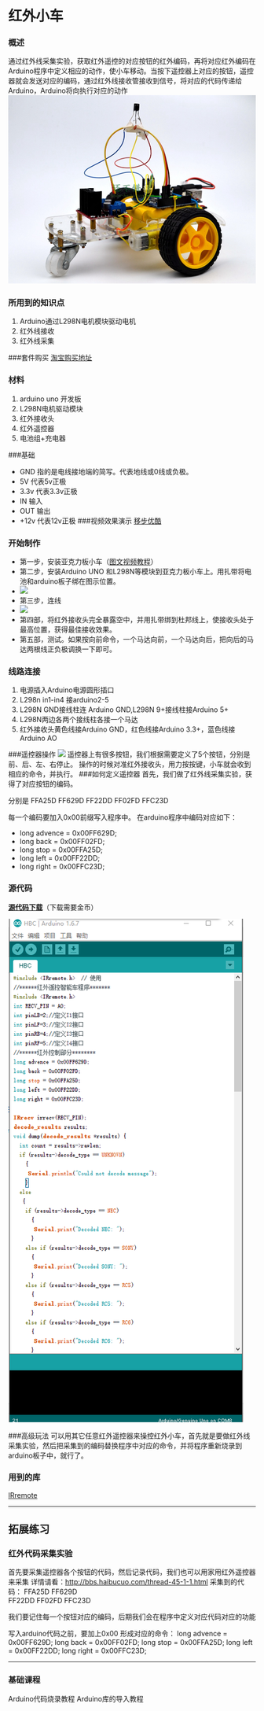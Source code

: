 # 红外小车

### 概述
  通过红外线采集实验，获取红外遥控的对应按钮的红外编码，再将对应红外编码在Arduino程序中定义相应的动作，使小车移动。当按下遥控器上对应的按钮，遥控器就会发送对应的编码，通过红外线接收管接收到信号，将对应的代码传递给Arduino，Arduino将向执行对应的动作
![](TB23LWFdVXXXXX1XpXXXXXXXXXX-58240281.jpg)

### 所用到的知识点
1. Arduino通过L298N电机模块驱动电机
2. 红外线接收
3. 红外线采集

###套件购买
[淘宝购买地址](https://item.taobao.com/item.htm?spm=a1z10.1-c.w137712-11798119558.5.ZWuJNv&id=520731683839)

### 材料
1. arduino uno 开发板
2. L298N电机驱动模块
3. 红外接收头
4. 红外遥控器
5. 电池组+充电器

###基础
* GND 指的是电线接地端的简写。代表地线或0线或负极。
* 5V 代表5v正极
* 3.3v 代表3.3v正极
* IN 输入
* OUT 输出
* +12v 代表12v正极
###视频效果演示
[移步优酷](http://v.youku.com/v_show/id_XMTI4Nzc0NTU5Mg==.html?from=y1.7-2)
### 开始制作
* 第一步，安装亚克力板小车（[图文视频教程](http://www.chuang-ke.com/a/yiqizuochuangke/pinzhuangche/2016/0421/288.html)）
* 第二步，安装Arduino UNO 和L298N等模块到亚克力板小车上。用扎带将电池和arduino板子绑在图示位置。
* ![](http://pic2.haibucuo.com/img/2016/05/QQ图片20151114180553-1.png)
* 第三步，连线
* ![](http://pic2.haibucuo.com/img/2016/05/3BDTYSZZO1KAC8FU@2X.jpg)
* 第四部，将红外接收头完全暴露空中，并用扎带绑到杜邦线上，使接收头处于最高位置，获得最佳接收效果。
* 第五部，测试。如果按向前命令，一个马达向前，一个马达向后，把向后的马达两根线正负极调换一下即可。


### 线路连接
1.	电源插入Arduino电源圆形插口
2.	L298n in1-in4 接arduino2-5
3.	L298N GND接线柱连 Arduino GND,L298N 9+接线柱接Arduino 5+
4.	L298N两边各两个接线柱各接一个马达
5.	红外接收头黄色线接Arduino GND，红色线接Arduino 3.3+，蓝色线接Arduino AO

###遥控器操作
![](http://pic2.haibucuo.com/img/2016/05/TB1pGz.IFXXXXXVapXXXXXXXXXX_0-item_pic.jpg)
遥控器上有很多按钮，我们根据需要定义了5个按钮，分别是前、后、左、右停止。
操作的时候对准红外接收头，用力按按键，小车就会收到相应的命令，并执行。
###如何定义遥控器
首先，我们做了红外线采集实验，获得了对应按钮的编码。

分别是 FFA25D   FF629D  FF22DD  FF02FD   FFC23D

每一个编码要加入0x00前缀写入程序中。
在arduino程序中编码对应如下：
* long advence = 0x00FF629D;
* long back = 0x00FF02FD;
* long stop = 0x00FFA25D;
* long left = 0x00FF22DD;
* long right = 0x00FFC23D;


### 源代码
**[源代码下载](http://www.chuang-ke.com/a/downloads/Arduino/2015/1025/166.html)**（下载需要金币）

![](QQ图片20160419171756.jpg)

###高级玩法
可以用其它任意红外遥控器来操控红外小车，首先就是要做红外线采集实验，然后把采集到的编码替换程序中对应的命令，并将程序重新烧录到arduino板子中，就行了。
### 用到的库
[IRremote ](http://www.chuang-ke.com/a/downloads/Arduinokuxiazai/2015/1025/175.html)



---


## 拓展练习

### 红外代码采集实验
首先要采集遥控器各个按钮的代码，然后记录代码，我们也可以用家用红外遥控器来采集
详情请看：http://bbs.haibucuo.com/thread-45-1-1.html
采集到的代码：
FFA25D   FF629D  
FF22DD  FF02FD   FFC23D

我们要记住每一个按钮对应的编码，后期我们会在程序中定义对应代码对应的功能

写入arduino代码之前，要加上0x00
形成对应的命令：
long advence = 0x00FF629D;
long back = 0x00FF02FD;
long stop = 0x00FFA25D;
long left = 0x00FF22DD;
long right = 0x00FFC23D;



---


### 基础课程

 Arduino代码烧录教程
 Arduino库的导入教程

